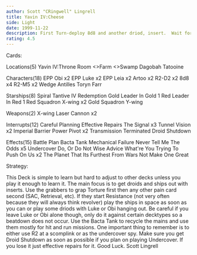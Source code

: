 ```yaml
---
author: Scott "CRingwell" Lingrell
title: Yavin IV:Cheese
side: Light
date: 1999-11-22
description: First Turn-deploy 8d8 and another driod, insert.  Wait for them to do something then deploy the EPP Squads to stop resistance or deploy the space fleet to hold the air.  Deck has been changed even though it had a 8-2 record at DCon in the Wildcard, Invita
rating: 4.5
---
```

Cards: 

Locations(5)
Yavin IV:Throne Room
<>Farm
<>Swamp
Dagobah
Tatooine

Characters(18)
EPP Obi x2
EPP Luke x2
EPP Leia x2
Artoo x2
R2-D2 x2
8d8 x4
R2-M5 x2
Wedge Antilles
Toryn Farr

Starships(8)
Spiral
Tantive IV
Redemption
Gold Leader In Gold 1
Red Leader In Red 1
Red Squadron X-wing x2
Gold Squadron Y-wing

Weapons(2)
X-wing Laser Cannon x2

Interrupts(12)
Careful Planning
Effective Repairs
The Signal x3
Tunnel Vision x2
Imperial Barrier
Power Pivot x2
Transmission Terminated
Droid Shutdown

Effects(15)
Battle Plan
Bacta Tank
Mechanical Failure
Never Tell Me The Odds x5
Undercover
Do, Or Do Not
Wise Advice
What're You Trying To Push On Us x2
The Planet That Its Furthest From
Wars Not Make One Great

Strategy: 

This Deck is simple to learn but hard to adjust to other decks unless you play it enough to learn it.  The main focus is to get droids and ships out with inserts.  Use the grabbers to grap Torture first then any other pain card second (SAC, Retrieval, etc).  If they start Resistance (not very often because they will always think revolver) play the ships in space as soon as you can or play some driods with Luke or Obi hanging out.  Be careful if you leave Luke or Obi alone though, only do it against certain decktypes so a beatdown does not occur.  Use the Bacta Tank to recycle the mains and use them mostly for hit and run missions.  One important thing to remember is to either use R2 at a scomplink or as the undercover spy.  Make sure you get Droid Shutdown as soon as possible if you plan on playing Undercover.  If you lose it just effective repairs for it.  Good Luck.  Scott Lingrell